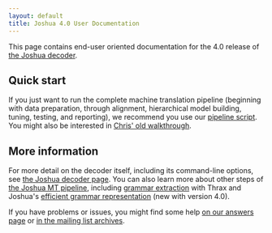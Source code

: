 ```yaml
---
layout: default
title: Joshua 4.0 User Documentation
---
```


This page contains end-user oriented documentation for the 4.0 release of
[the Joshua decoder](http://joshua-decoder.org/).

## Quick start

If you just want to run the complete machine translation pipeline (beginning with data preparation,
through alignment, hierarchical model building, tuning, testing, and reporting), we recommend you
use our <a href="pipeline.html">pipeline script</a>.  You might also be interested in
[Chris' old walkthrough](http://cs.jhu.edu/~ccb/joshua/).

## More information

For more detail on the decoder itself, including its command-line options, see
[the Joshua decoder page](decoder.html).  You can also learn more about other steps of
[the Joshua MT pipeline](pipeline.html), including [grammar extraction](thrax.html) with Thrax and
Joshua's [efficient grammar representation](packing.html) (new with version 4.0).

If you have problems or issues, you might find some help [on our answers page](faq.html) or
[in the mailing list archives](https://groups.google.com/forum/?fromgroups#!forum/joshua_support).
